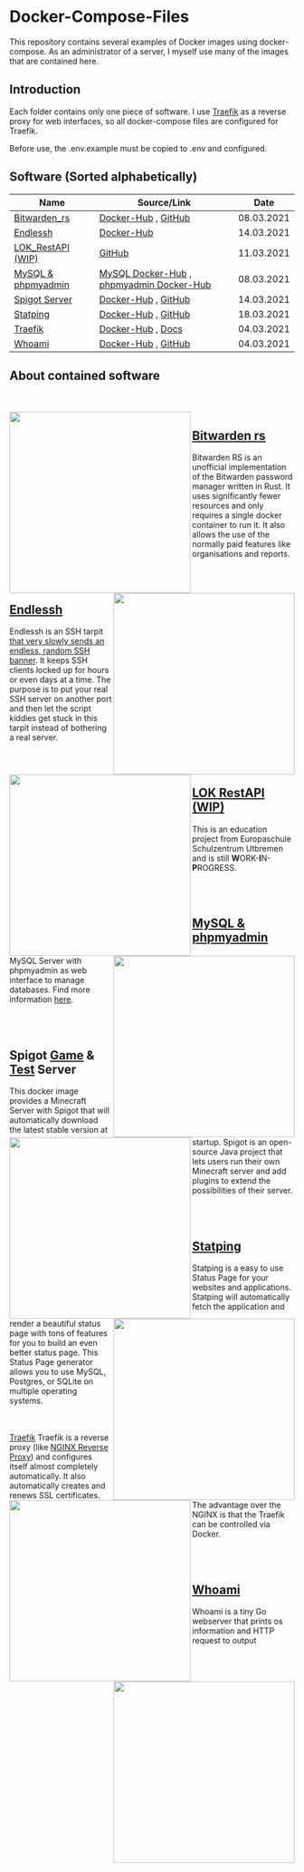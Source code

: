 # Docker-Compose-Files
This repository contains several examples of Docker images using docker-compose.
As an administrator of a server, I myself use many of the images that are contained here.

## Introduction
Each folder contains only one piece of software.
I use [Traefik](#traefik) as a reverse proxy for web interfaces, so all docker-compose files are configured for Traefik.

Before use, the .env.example must be copied to .env and configured.


## Software (Sorted alphabetically)

Name | Source/Link | Date
------------ | ------------- | -------------
[Bitwarden_rs](#bitwarden_rs) | [Docker-Hub](https://hub.docker.com/r/bitwardenrs/server) , [GitHub](https://github.com/dani-garcia/bitwarden_rs) | 08.03.2021
[Endlessh](#endlessh) | [Docker-Hub](https://hub.docker.com/r/harshavardhanj/endlessh) | 14.03.2021
[LOK_RestAPI (WIP)](#lok) | [GitHub](https://github.com/Laufen-oder-Kaufen/LOK_RestAPI) | 11.03.2021
[MySQL & phpmyadmin](#mysql) | [MySQL Docker-Hub](https://hub.docker.com/_/mysql) , [phpmyadmin Docker-Hub](https://hub.docker.com/r/phpmyadmin/phpmyadmin/) | 08.03.2021
[Spigot Server](#spigot) | [Docker-Hub](https://hub.docker.com/r/itzg/minecraft-server) , [GitHub](https://github.com/itzg/docker-minecraft-server) | 14.03.2021
[Statping](#statping) | [Docker-Hub](https://hub.docker.com/r/hunterlong/statping) , [GitHub](https://github.com/statping/statping) | 18.03.2021
[Traefik](#traefik) | [Docker-Hub](https://hub.docker.com/_/traefik) , [Docs](https://doc.traefik.io/traefik/) | 04.03.2021
[Whoami](#whoami) | [Docker-Hub](https://hub.docker.com/r/containous/whoami) , [GitHub](https://github.com/traefik/whoami) | 04.03.2021


## About contained software


<br><br>
<a name="bitwarden_rs"></a>
<img align="left" width="320" src="https://i.imgur.com/lcoBQEZ.png">
## [Bitwarden rs](https://github.com/deanomus/docker-compose-files/tree/main/bitwarden)
Bitwarden RS is an unofficial implementation of the Bitwarden password manager
written in Rust. It uses significantly fewer resources and only requires a single
docker container to run it.
It also allows the use of the normally paid features like organisations and reports.


<br><br>
<a name="endlessh"></a>
<img align="right" width="320" src="https://i2.wp.com/www.linuxlinks.com/wp-content/uploads/2017/10/FTP-Client-Software.jpg?fit=700%2C209&ssl=1&resize=350%2C200">
## [Endlessh](https://github.com/deanomus/docker-compose-files/tree/main/endlessh)
Endlessh is an SSH tarpit [that very slowly sends an endless, random SSH banner](https://nullprogram.com/blog/2019/03/22/).
It keeps SSH clients locked up for hours or even days at a time.
The purpose is to put your real SSH server on another port and then let the script kiddies
get stuck in this tarpit instead of bothering a real server.


<br><br>
<a name="lok"></a>
<img align="left" width="320" src="https://www.szut.de/cms/upload/00_allgemein/startseite/wir_sind_europa.jpg">
## [LOK RestAPI (WIP)](https://github.com/deanomus/docker-compose-files/tree/main/LOK_RestAPI)
This is an education project from Europaschule Schulzentrum Utbremen and is still **W**ORK-**I**N-**P**ROGRESS.


<br><br>
<a name="mysql"></a>
<img align="right" width="320" src="https://d1.awsstatic.com/asset-repository/products/amazon-rds/1024px-MySQL.ff87215b43fd7292af172e2a5d9b844217262571.png">
## [MySQL & phpmyadmin](https://github.com/deanomus/docker-compose-files/tree/main/mysql_phpmyadmin)
MySQL Server with phpmyadmin as web interface to manage databases.
Find more information [here](https://github.com/deanomus/docker-compose-files/tree/main/mysql_phpmyadmin/README.md).


<br><br>
<a name="spigot"></a>
<img align="left" width="320" src="https://i.ytimg.com/vi/-wm5IS7GWwM/maxresdefault.jpg">
## Spigot [Game](https://github.com/deanomus/docker-compose-files/tree/main/spigotserver/gameserver) & [Test](https://github.com/deanomus/docker-compose-files/tree/main/spigotserver/testserver) Server
This docker image provides a Minecraft Server with Spigot that will
automatically download the latest stable version at startup.
Spigot is an open-source Java project that lets users run their own
Minecraft server and add plugins to extend the possibilities of their server.


<br><br>
<a name="statping"></a>
<img align="right" width="320" src="https://image.winudf.com/v2/image1/Y29tLnN0YXRwaW5nX3NjcmVlbl84XzE1NTUxMTM3MjVfMDgz/screen-8.jpg?fakeurl=1&type=.jpg">
## [Statping](https://github.com/deanomus/docker-compose-files/tree/main/statping)
Statping is a easy to use Status Page for your websites and applications.
Statping will automatically fetch the application and render a beautiful
status page with tons of features for you to build an even better status page.
This Status Page generator allows you to use MySQL, Postgres, or SQLite on multiple operating systems.


<br><br>
<a name="traefik"></a>
<img align="left" width="320" src="https://doc.traefik.io/traefik/assets/img/traefik-architecture.png">
[Traefik](https://github.com/deanomus/docker-compose-files/tree/main/traefik)
Traefik is a reverse proxy (like [NGINX Reverse Proxy](https://docs.nginx.com/nginx/admin-guide/web-server/reverse-proxy/))
and configures itself almost completely automatically.
It also automatically creates and renews SSL certificates.
The advantage over the NGINX is that the Traefik can be controlled via Docker.

<br><br>
<a name="whoami"></a>
<img align="right" width="320" src="https://image.winudf.com/v2/image1/Y29tLnN0YXRwaW5nX3NjcmVlbl84XzE1NTUxMTM3MjVfMDgz/screen-8.jpg?fakeurl=1&type=.jpg">
## [Whoami](https://user-images.githubusercontent.com/26530975/27141029-64954410-5127-11e7-87a0-83a87157cfff.png)
Whoami is a tiny Go webserver that prints os information and HTTP request to output